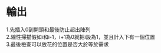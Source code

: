 <h1>輸出</h1>
<a>1.先插入0到開頭和最後防止超出陣列</a>
</br>
<a>2.線性掃描假如i和i-1，i+1為0就把i設為1，並且計入下有一個位置</a>
</br>
<a>3.最後檢查可以放花的位置是否大於等於需求</a>
